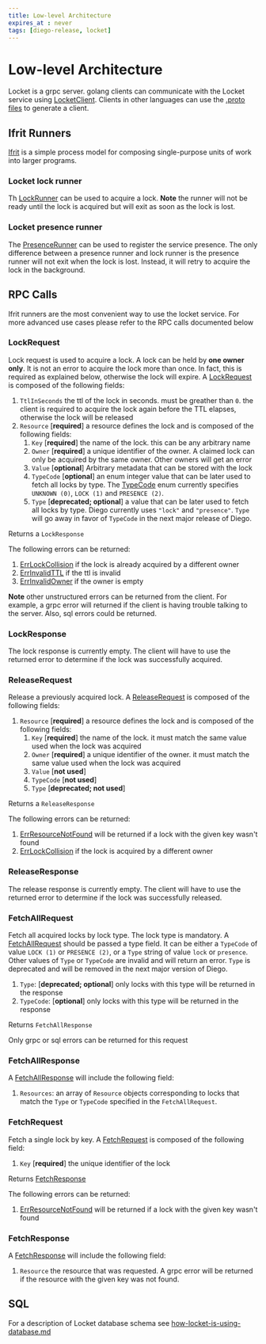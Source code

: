 ```yaml
---
title: Low-level Architecture
expires_at : never
tags: [diego-release, locket]
---
```


# Low-level Architecture

Locket is a grpc server. golang clients can communicate with the Locket service using [LocketClient](https://godoc.org/code.cloudfoundry.org/locket/models#LocketClient). Clients in other languages can use the [.proto files](../models/locket.proto) to generate a client.

## Ifrit Runners

[Ifrit](https://github.com/tedsuo/ifrit) is a simple process model for composing single-purpose units of work into larger programs.

### Locket lock runner

Th [LockRunner](https://godoc.org/code.cloudfoundry.org/locket/lock#NewLockRunner) can be used to acquire a lock. **Note** the runner will not be ready until the lock is acquired but will exit as soon as the lock is lost.

### Locket presence runner

The [PresenceRunner](https://godoc.org/code.cloudfoundry.org/locket/lock#NewPresenceRunner) can be used to register the service presence. The only difference between a presence runner and lock runner is the presence runner will not exit when the lock is lost. Instead, it will retry to acquire the lock in the background.


## RPC Calls

Ifrit runners are the most convenient way to use the locket service. For more advanced use cases please refer to the RPC calls documented below

### LockRequest

Lock request is used to acquire a lock. A lock can be held by **one owner only**. It is not an error to acquire the lock more than once. In fact, this is required as explained below, otherwise the lock will expire. A [LockRequest](https://godoc.org/code.cloudfoundry.org/locket/models#LocketClient) is composed of the following fields:

1. `TtlInSeconds` the ttl of the lock in seconds. must be greather than `0`. the client is required to acquire the lock again before the TTL elapses, otherwise the lock will be released
2. `Resource` [**required**] a resource defines the lock and is composed of the following fields:
   1. `Key`   [**required**] the name of the lock. this can be any arbitrary name
   2. `Owner` [**required**] a unique identifier of the owner. A claimed lock can only be acquired by the same owner. Other owners will get an error
   3. `Value` [**optional**] Arbitrary metadata that can be stored with the lock
   4. `TypeCode`  [**optional**] an enum integer value that can be later used to fetch all locks by type. The [TypeCode](https://godoc.org/code.cloudfoundry.org/locket/models#TypeCode) enum currently specifies `UNKNOWN (0)`, `LOCK (1)` and `PRESENCE (2)`.
   5. `Type`  [**deprecated; optional**] a value that can be later used to fetch all locks by type. Diego currently uses `"lock"` and `"presence"`. `Type` will go away in favor of `TypeCode` in the next major release of Diego.

Returns a `LockResponse`

The following errors can be returned:

1. [ErrLockCollision](https://godoc.org/code.cloudfoundry.org/locket/models#ErrLockCollision) if the lock is already acquired by a different owner
2. [ErrInvalidTTL](https://godoc.org/code.cloudfoundry.org/locket/models#ErrInvalidTTL) if the ttl is invalid
3. [ErrInvalidOwner](https://godoc.org/code.cloudfoundry.org/locket/models#ErrInvalidOwner) if the owner is empty

**Note** other unstructured errors can be returned from the client. For example, a grpc error will returned if the client is having trouble talking to the server. Also, sql errors could be returned.

### LockResponse

The lock response is currently empty. The client will have to use the returned error to determine if the lock was successfully acquired.

### ReleaseRequest

Release a previously acquired lock. A [ReleaseRequest](https://godoc.org/code.cloudfoundry.org/locket/models#ReleaseRequest) is composed of the following fields:

1. `Resource` [**required**] a resource defines the lock and is composed of the following fields:
   1. `Key`   [**required**] the name of the lock. it must match the same value used when the lock was acquired
   2. `Owner` [**required**] a unique identifier of the owner. it must match the same value used when the lock was acquired
   3. `Value` [**not used**]
   4. `TypeCode`  [**not used**]
   5. `Type`  [**deprecated; not used**]

Returns a `ReleaseResponse`

The following errors can be returned:

1. [ErrResourceNotFound](https://godoc.org/code.cloudfoundry.org/bbs/db/sqldb/helpers#ErrResourceNotFound) will be returned if a lock with the given key wasn't found
2. [ErrLockCollision](https://godoc.org/code.cloudfoundry.org/locket/models#ErrLockCollision) if the lock is acquired by a different owner

### ReleaseResponse

The release response is currently empty. The client will have to use the returned error to determine if the lock was successfully released.

### FetchAllRequest

Fetch all acquired locks by lock type. The lock type is mandatory.  A [FetchAllRequest](https://godoc.org/code.cloudfoundry.org/locket/models#FetchAllRequest) should be passed a type field. It can be either a `TypeCode` of value `LOCK (1)` or `PRESENCE (2)`, or a `Type` string of value `lock` or `presence`. Other values of `Type` or `TypeCode` are invalid and will return an error. `Type` is deprecated and will be removed in the next major version of Diego.

1. `Type`: [**deprecated; optional**] only locks with this type will be returned in the response
2. `TypeCode`: [**optional**] only locks with this type will be returned in the response

Returns `FetchAllResponse`

Only grpc or sql errors can be returned for this request

### FetchAllResponse

A [FetchAllResponse](https://godoc.org/code.cloudfoundry.org/locket/models#FetchAllResponse) will include the following field:

1. `Resources`: an array of `Resource` objects corresponding to locks that match the `Type` or `TypeCode` specified in the `FetchAllRequest`.

### FetchRequest

Fetch a single lock by key. A [FetchRequest](https://godoc.org/code.cloudfoundry.org/locket/models#FetchRequest) is composed of the following field:

1. `Key` [**required**] the unique identifier of the lock

Returns [FetchResponse](#fetchresponse)

The following errors can be returned:

1. [ErrResourceNotFound](https://godoc.org/code.cloudfoundry.org/locket/models#ErrResourceNotFound) will be returned if a lock with the given key wasn't found

### FetchResponse

A [FetchResponse](https://godoc.org/code.cloudfoundry.org/locket/models#FetchResponse) will include the following field:

1. `Resource` the resource that was requested. A grpc error will be returned if the resource with the given key was not found.

## SQL

For a description of Locket database schema see [how-locket-is-using-database.md](https://github.com/cloudfoundry/locket/blob/main/docs/020-how-locket-is-using-database.md)
